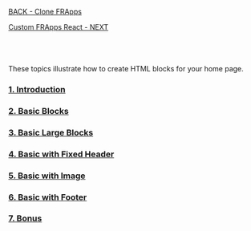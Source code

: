 <!-- ------------------------------------------------------------------------- -->

<div class="page-back">

[BACK - Clone FRApps](/Setup/fr0103_Clone-FR-Apps.md)
</div><div class="page-next">

[Custom FRApps React - NEXT](/Setup/fr0105_Custom-FR-Apps-React.md)
</div><div style="margin-top:35px">&nbsp;</div> 
 
<!-- ------------------------------------------------------------------------- -->

These topics illustrate how to create HTML blocks for your home page. 

### [1. Introduction             ](/FRApps/fr020101_Introduction.md)        <!-- {docsify-ignore-all} -->
### [2. Basic Blocks             ](/FRApps/fr020101_Basic-Blocks.md)        <!-- {docsify-ignore-all} -->
### [3. Basic Large Blocks       ](/FRApps/fr020102_Basic-Large-Blocks.md)
### [4. Basic with Fixed Header  ](/FRApps/fr020103_Basic-with-Fixed-Header.md)
### [5. Basic with Image         ](/FRApps/fr020104_Basic-with-Image.md)
### [6. Basic with Footer        ](/FRApps/fr020104_Basic-with-Footer.md)
### [7. Bonus                    ](/FRApps/fr020105_Basic-Blocks.md)
